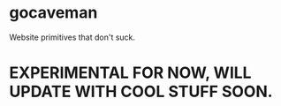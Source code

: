 # gocaveman
Website primitives that don't suck.

# EXPERIMENTAL FOR NOW, WILL UPDATE WITH COOL STUFF SOON.
